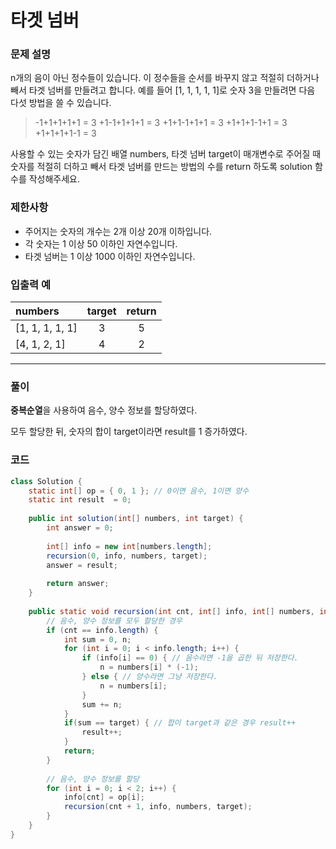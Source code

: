 # 타겟 넘버

### 문제 설명
n개의 음이 아닌 정수들이 있습니다. 이 정수들을 순서를 바꾸지 않고 적절히 더하거나 빼서 타겟 넘버를 만들려고 합니다. 예를 들어 [1, 1, 1, 1, 1]로 숫자 3을 만들려면 다음 다섯 방법을 쓸 수 있습니다.

>-1+1+1+1+1 = 3
+1-1+1+1+1 = 3
+1+1-1+1+1 = 3
+1+1+1-1+1 = 3
+1+1+1+1-1 = 3

사용할 수 있는 숫자가 담긴 배열 numbers, 타겟 넘버 target이 매개변수로 주어질 때 숫자를 적절히 더하고 빼서 타겟 넘버를 만드는 방법의 수를 return 하도록 solution 함수를 작성해주세요.

### 제한사항
- 주어지는 숫자의 개수는 2개 이상 20개 이하입니다.
- 각 숫자는 1 이상 50 이하인 자연수입니다.
- 타겟 넘버는 1 이상 1000 이하인 자연수입니다.

### 입출력 예
|numbers|target|return|
|:-|:-:|:-:|
|[1, 1, 1, 1, 1]|3|5|
|[4, 1, 2, 1]|4|2|

--- 

### 풀이

**중복순열**을 사용하여
음수, 양수 정보를 할당하였다.

모두 할당한 뒤,
숫자의 합이 target이라면 result를 1 증가하였다.


### 코드
```java
class Solution {
    static int[] op = { 0, 1 }; // 0이면 음수, 1이면 양수
	static int result  = 0;
    
    public int solution(int[] numbers, int target) {
        int answer = 0;
        
        int[] info = new int[numbers.length];
		recursion(0, info, numbers, target);
		answer = result;
        
        return answer;
    }
    
    public static void recursion(int cnt, int[] info, int[] numbers, int target) {
    	// 음수, 양수 정보를 모두 할당한 경우
		if (cnt == info.length) {
			int sum = 0, n;
			for (int i = 0; i < info.length; i++) {
				if (info[i] == 0) { // 음수라면 -1을 곱한 뒤 저장한다.
					n = numbers[i] * (-1);
				} else { // 양수라면 그냥 저장한다.
					n = numbers[i];
				}
				sum += n;
			}
			if(sum == target) { // 합이 target과 같은 경우 result++
				result++;
			}
			return;
		}
		
        // 음수, 양수 정보를 할당
		for (int i = 0; i < 2; i++) {
			info[cnt] = op[i];
			recursion(cnt + 1, info, numbers, target);
		}
	}
}
```